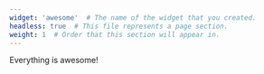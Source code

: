 ```yaml
---
widget: 'awesome'  # The name of the widget that you created.
headless: true  # This file represents a page section.
weight: 1  # Order that this section will appear in.
---
```


Everything is awesome!